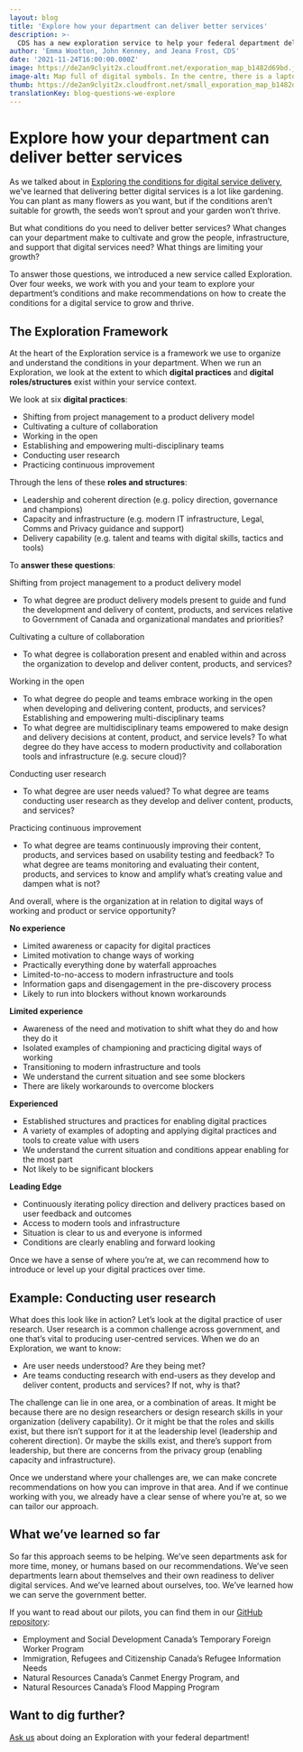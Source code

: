 ```yaml
---
layout: blog
title: 'Explore how your department can deliver better services'
description: >-
  CDS has a new exploration service to help your federal department deliver better digital services. 
author: 'Emma Wootton, John Kenney, and Jeana Frost, CDS'
date: '2021-11-24T16:00:00.000Z'
image: https://de2an9clyit2x.cloudfront.net/exporation_map_b1482d69bd.jpeg
image-alt: Map full of digital symbols. In the centre, there is a laptop with a pair of binoculars looking out from the screen.
thumb: https://de2an9clyit2x.cloudfront.net/small_exporation_map_b1482d69bd.jpeg
translationKey: blog-questions-we-explore
---
```

# Explore how your department can deliver better services
As we talked about in [Exploring the conditions for digital service delivery](https://digital.canada.ca/2021/04/07/exploring-the-conditions-for-digital-service-delivery/), we've learned that delivering better digital services is a lot like gardening. You can plant as many flowers as you want, but if the conditions aren’t suitable for growth, the seeds won’t sprout and your garden won’t thrive. 

But what conditions do you need to deliver better services? What changes can your department make to cultivate and grow the people, infrastructure, and support that digital services need? What things are limiting your growth?

To answer those questions, we introduced a new service called Exploration. Over four weeks, we work with you and your team to explore your department’s conditions and make recommendations on how to create the conditions for a digital service to grow and thrive. 

## The Exploration Framework 

At the heart of the Exploration service is a framework we use to organize and understand the conditions in your department. When we run an Exploration, we look at the extent to which **digital practices** and **digital roles/structures** exist within your service context.  

We look at six **digital practices**:

 * Shifting from project management to a product delivery model 
 * Cultivating a culture of collaboration 
 * Working in the open 
 * Establishing and empowering multi-disciplinary teams
 * Conducting user research 
 * Practicing continuous improvement  

Through the lens of these **roles and structures**: 

 * Leadership and coherent direction (e.g. policy direction, governance and champions) 
 * Capacity and infrastructure (e.g. modern IT infrastructure, Legal, Comms and Privacy guidance and support)
 * Delivery capability (e.g. talent and teams with digital skills, tactics and tools)

To **answer these questions**:

Shifting from project management to a product delivery model 

* To what degree are product delivery models present to guide and fund the development and delivery of content, products, and services relative to Government of Canada and organizational mandates and priorities?

Cultivating a culture of collaboration

* To what degree is collaboration present and enabled within and across the organization to develop and deliver content, products, and services?

Working in the open 

* To what degree do people and teams embrace working in the open when developing and delivering content, products, and services?
Establishing and empowering multi-disciplinary teams
* To what degree are multidisciplinary teams empowered to make design and delivery decisions at content, product, and service levels? To what degree do they have access to modern productivity and collaboration tools and infrastructure (e.g. secure cloud)?

Conducting user research 

* To what degree are user needs valued? To what degree are teams conducting user research as they develop and deliver content, products, and services?

Practicing continuous improvement  

* To what degree are teams continuously improving their content, products, and services based on usability testing and feedback? To what degree are teams monitoring and evaluating their content, products, and services to know and amplify what’s creating value and dampen what is not?

And overall, where is the organization at in relation to digital ways of working and product or service opportunity?

**No experience**

* Limited awareness or capacity for digital practices
* Limited motivation to change ways of working
* Practically everything done by waterfall approaches
* Limited-to-no-access to modern infrastructure and tools
* Information gaps and disengagement in the pre-discovery process
* Likely to run into blockers without known workarounds

**Limited experience**

* Awareness of the need and motivation to shift what they do and how they do it
* Isolated examples of championing and practicing digital ways of working
* Transitioning to modern infrastructure and tools
* We understand the current situation and see some blockers
* There are likely workarounds to overcome blockers

**Experienced**

* Established structures and practices for enabling digital practices
* A variety of examples of adopting and applying digital practices and tools to create value with users
* We understand the current situation and conditions appear enabling for the most part
* Not likely to be significant blockers

**Leading Edge**

* Continuously iterating policy direction and delivery practices based on user feedback and outcomes
* Access to modern tools and infrastructure
* Situation is clear to us and everyone is informed
* Conditions are clearly enabling and forward looking

Once we have a sense of where you’re at, we can recommend how to introduce or level up your digital practices over time.

## Example: Conducting user research 

What does this look like in action? Let’s look at the digital practice of user research. User research is a common challenge across government, and one that’s vital to producing user-centred services. When we do an Exploration, we want to know:

 * Are user needs understood? Are they being met? 
 * Are teams conducting research with end-users as they develop and deliver content, products and services? If not, why is that? 

The challenge can lie in one area, or a combination of areas. It might be because there are no design researchers or design research skills in your organization (delivery capability). Or it might be that the roles and skills exist, but there isn’t support for it at the leadership level (leadership and coherent direction). Or maybe the skills exist, and there’s support from leadership, but there are concerns from the privacy group (enabling capacity and infrastructure).  

Once we understand where your challenges are, we can make concrete recommendations on how you can improve in that area. And if we continue working with you, we already have a clear sense of where you’re at, so we can tailor our approach. 


## What we’ve learned so far

So far this approach seems to be helping. We’ve seen departments ask for more time, money, or humans based on our recommendations. We’ve seen departments learn about themselves and their own readiness to deliver digital services. And we’ve learned about ourselves, too. We’ve learned how we can serve the government better.

If you want to read about our pilots, you can find them in our [GitHub repository](https://github.com/cds-snc/exploration-documentation/blob/main/Findings-what-we've-learned.md):

* Employment and Social Development Canada’s Temporary Foreign Worker Program
* Immigration, Refugees and Citizenship Canada’s Refugee Information Needs
* Natural Resources Canada’s Canmet Energy Program, and
* Natural Resources Canada’s Flood Mapping Program

## Want to dig further? 

[Ask us](mailto:partnerships-partenariat@cds-snc.ca) about doing an Exploration with your federal department!

